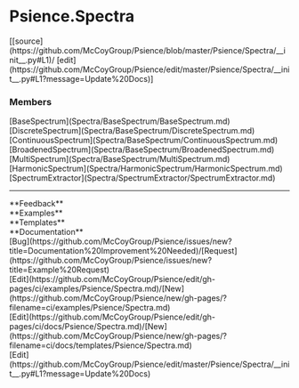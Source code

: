 # <a id="Psience.Spectra">Psience.Spectra</a> 
<div class="docs-source-link" markdown="1">
[[source](https://github.com/McCoyGroup/Psience/blob/master/Psience/Spectra/__init__.py#L1)/
[edit](https://github.com/McCoyGroup/Psience/edit/master/Psience/Spectra/__init__.py#L1?message=Update%20Docs)]
</div>
    


### Members
<div class="container alert alert-secondary bg-light">
  <div class="row">
   <div class="col" markdown="1">
[BaseSpectrum](Spectra/BaseSpectrum/BaseSpectrum.md)   
</div>
   <div class="col" markdown="1">
[DiscreteSpectrum](Spectra/BaseSpectrum/DiscreteSpectrum.md)   
</div>
   <div class="col" markdown="1">
[ContinuousSpectrum](Spectra/BaseSpectrum/ContinuousSpectrum.md)   
</div>
</div>
  <div class="row">
   <div class="col" markdown="1">
[BroadenedSpectrum](Spectra/BaseSpectrum/BroadenedSpectrum.md)   
</div>
   <div class="col" markdown="1">
[MultiSpectrum](Spectra/BaseSpectrum/MultiSpectrum.md)   
</div>
   <div class="col" markdown="1">
[HarmonicSpectrum](Spectra/HarmonicSpectrum/HarmonicSpectrum.md)   
</div>
</div>
  <div class="row">
   <div class="col" markdown="1">
[SpectrumExtractor](Spectra/SpectrumExtractor/SpectrumExtractor.md)   
</div>
   <div class="col" markdown="1">
   
</div>
   <div class="col" markdown="1">
   
</div>
</div>
</div>













---


<div markdown="1" class="text-secondary">
<div class="container">
  <div class="row">
   <div class="col" markdown="1">
**Feedback**   
</div>
   <div class="col" markdown="1">
**Examples**   
</div>
   <div class="col" markdown="1">
**Templates**   
</div>
   <div class="col" markdown="1">
**Documentation**   
</div>
   <div class="col" markdown="1">
   
</div>
   <div class="col" markdown="1">
   
</div>
   <div class="col" markdown="1">
   
</div>
</div>
  <div class="row">
   <div class="col" markdown="1">
[Bug](https://github.com/McCoyGroup/Psience/issues/new?title=Documentation%20Improvement%20Needed)/[Request](https://github.com/McCoyGroup/Psience/issues/new?title=Example%20Request)   
</div>
   <div class="col" markdown="1">
[Edit](https://github.com/McCoyGroup/Psience/edit/gh-pages/ci/examples/Psience/Spectra.md)/[New](https://github.com/McCoyGroup/Psience/new/gh-pages/?filename=ci/examples/Psience/Spectra.md)   
</div>
   <div class="col" markdown="1">
[Edit](https://github.com/McCoyGroup/Psience/edit/gh-pages/ci/docs/Psience/Spectra.md)/[New](https://github.com/McCoyGroup/Psience/new/gh-pages/?filename=ci/docs/templates/Psience/Spectra.md)   
</div>
   <div class="col" markdown="1">
[Edit](https://github.com/McCoyGroup/Psience/edit/master/Psience/Spectra/__init__.py#L1?message=Update%20Docs)   
</div>
   <div class="col" markdown="1">
   
</div>
   <div class="col" markdown="1">
   
</div>
   <div class="col" markdown="1">
   
</div>
</div>
</div>
</div>
